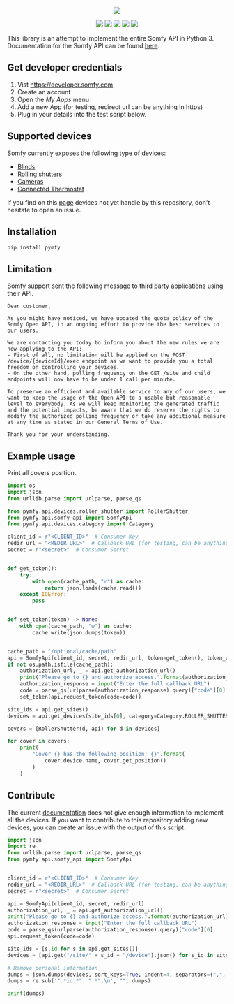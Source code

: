 <p align=center>
    <img src="https://developer.somfy.com/sites/default/files/img/SoOpen.png"/>
</p>
<p align=center>
    <a href="https://pypi.org/project/pymfy/"><img src="https://img.shields.io/pypi/v/pymfy.svg"/></a>
    <a href="https://github.com/tetienne/somfy-open-api/actions"><img src="https://github.com/tetienne/somfy-open-api/workflows/CI/badge.svg"/></a>
    <a href="https://codeclimate.com/github/tetienne/somfy-open-api/maintainability"><img src="https://api.codeclimate.com/v1/badges/efefe25b6c0dc796bc1c/maintainability" /></a>
    <a href="https://codeclimate.com/github/tetienne/somfy-open-api/test_coverage"><img src="https://api.codeclimate.com/v1/badges/efefe25b6c0dc796bc1c/test_coverage" /></a>
    <a href="https://github.com/psf/black"><img src="https://img.shields.io/badge/code%20style-black-000000.svg" /></a>
</p>

This library is an attempt to implement the entire Somfy API in Python 3.
Documentation for the Somfy API can be found [here](https://developer.somfy.com/somfy-open-api/apis).

## Get developer credentials

1. Vist https://developer.somfy.com
2. Create an account
3. Open the _My Apps_ menu
4. Add a new App (for testing, redirect url can be anything in https)
5. Plug in your details into the test script below.

## Supported devices

Somfy currently exposes the following type of devices:

- [Blinds](https://developer.somfy.com/products/blinds-interior-and-exterior)
- [Rolling shutters](https://developer.somfy.com/products/rolling-shutters)
- [Cameras](https://developer.somfy.com/products/cameras)
- [Connected Thermostat](https://developer.somfy.com/products/connected-thermostat)

If you find on this [page](https://developer.somfy.com/products-services-informations) devices not yet handle by this
repository, don't hesitate to open an issue.

## Installation

```
pip install pymfy
```

## Limitation

Somfy support sent the following message to third party applications using their API.

```
Dear customer,

As you might have noticed, we have updated the quota policy of the Somfy Open API, in an ongoing effort to provide the best services to our users.

We are contacting you today to inform you about the new rules we are now applying to the API:
- First of all, no limitation will be applied on the POST /device/{deviceId}/exec endpoint as we want to provide you a total freedom on controlling your devices.
- On the other hand, polling frequency on the GET /site and child endpoints will now have to be under 1 call per minute.

To preserve an efficient and available service to any of our users, we want to keep the usage of the Open API to a usable but reasonable level to everybody. As we will keep monitoring the generated traffic and the potential impacts, be aware that we do reserve the rights to modify the authorized polling frequency or take any additional measure at any time as stated in our General Terms of Use.

Thank you for your understanding.
```

## Example usage

Print all covers position.

```python
import os
import json
from urllib.parse import urlparse, parse_qs

from pymfy.api.devices.roller_shutter import RollerShutter
from pymfy.api.somfy_api import SomfyApi
from pymfy.api.devices.category import Category

client_id = r"<CLIENT_ID>"  # Consumer Key
redir_url = "<REDIR_URL>"  # Callback URL (for testing, can be anything)
secret = r"<secret>"  # Consumer Secret


def get_token():
    try:
        with open(cache_path, "r") as cache:
            return json.loads(cache.read())
    except IOError:
        pass


def set_token(token) -> None:
    with open(cache_path, "w") as cache:
        cache.write(json.dumps(token))


cache_path = "/optional/cache/path"
api = SomfyApi(client_id, secret, redir_url, token=get_token(), token_updater=set_token)
if not os.path.isfile(cache_path):
    authorization_url, _ = api.get_authorization_url()
    print("Please go to {} and authorize access.".format(authorization_url))
    authorization_response = input("Enter the full callback URL")
    code = parse_qs(urlparse(authorization_response).query)["code"][0]
    set_token(api.request_token(code=code))

site_ids = api.get_sites()
devices = api.get_devices(site_ids[0], category=Category.ROLLER_SHUTTER)

covers = [RollerShutter(d, api) for d in devices]

for cover in covers:
    print(
        "Cover {} has the following position: {}".format(
            cover.device.name, cover.get_position()
        )
    )
```

## Contribute

The current [documentation](https://developer.somfy.com/products-services-informations) does not give enough information to implement all the devices.
If you want to contribute to this repository adding new devices, you can create an issue with the output of this script:

```python
import json
import re
from urllib.parse import urlparse, parse_qs
from pymfy.api.somfy_api import SomfyApi


client_id = r"<CLIENT_ID>"  # Consumer Key
redir_url = "<REDIR_URL>"  # Callback URL (for testing, can be anything)
secret = r"<secret>"  # Consumer Secret

api = SomfyApi(client_id, secret, redir_url)
authorization_url, _ = api.get_authorization_url()
print("Please go to {} and authorize access.".format(authorization_url))
authorization_response = input("Enter the full callback URL")
code = parse_qs(urlparse(authorization_response).query)["code"][0]
api.request_token(code=code)

site_ids = [s.id for s in api.get_sites()]
devices = [api.get("/site/" + s_id + "/device").json() for s_id in site_ids]

# Remove personal information
dumps = json.dumps(devices, sort_keys=True, indent=4, separators=(",", ": "))
dumps = re.sub('".*id.*": ".*",\n', "", dumps)

print(dumps)
```
